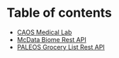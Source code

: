 # Table of contents

* [CAOS Medical Lab](README.md)
* [McData Biome Rest API](https://api.sheety.co/2038ea59d35e3cf806679a2706330dc9/mcDataBiome/mcd)
* [PALEOS Grocery List Rest API](https://api.sheety.co/2038ea59d35e3cf806679a2706330dc9/mcDataBiome/mcd)

